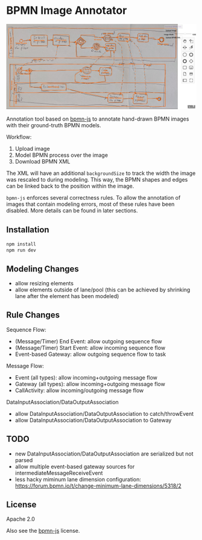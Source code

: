 # BPMN Image Annotator

![BPMN Image Annotator Pizza Example](resources/bpmn-image-annotator-pizza.png)


Annotation tool based on [bpmn-js](https://github.com/bpmn-io/bpmn-js) to annotate hand-drawn BPMN images with their ground-truth BPMN models.

Workflow:
1. Upload image
2. Model BPMN process over the image
3. Download BPMN XML

The XML will have an additional `backgroundSize` to track the width the image was rescaled to during modeling.
This way, the BPMN shapes and edges can be linked back to the position within the image.

`bpmn-js` enforces several correctness rules.
To allow the annotation of images that contain modeling errors, most of these rules have been disabled.
More details can be found in later sections.

## Installation


```
npm install
npm run dev
```

## Modeling Changes

- allow resizing elements
- allow elements outside of lane/pool (this can be achieved by shrinking lane after the element has been modeled)

## Rule Changes

Sequence Flow:
- (Message/Timer) End Event: allow outgoing sequence flow
- (Message/Timer) Start Event: allow incoming sequence flow
- Event-based Gateway: allow outgoing sequence flow to task

Message Flow:
- Event (all types): allow incoming+outgoing message flow
- Gateway (all types): allow incoming+outgoing message flow
- CallActivity: allow incoming/outgoing message flow

DataInputAssociation/DataOutputAssociation
- allow DataInputAssociation/DataOutputAssociation to catch/throwEvent
- allow DataInputAssociation/DataOutputAssociation to Gateway

## TODO

- new DataInputAssociation/DataOutputAssociation are serialized but not parsed
- allow multiple event-based gateway sources for intermediateMessageReceiveEvent
- less hacky miminum lane dimension configuration: https://forum.bpmn.io/t/change-minimum-lane-dimensions/5318/2

## License

Apache 2.0

Also see the [bpmn-js](https://github.com/bpmn-io/bpmn-js) license.

